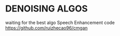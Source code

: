 # DENOISING ALGOS



waiting for the best algo Speech Enhancement code https://github.com/ruizhecao96/cmgan
